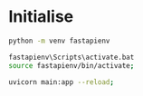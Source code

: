 # Initialise

```bash
python -m venv fastapienv

fastapienv\Scripts\activate.bat
source fastapienv/bin/activate;

uvicorn main:app --reload;
```
